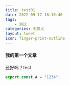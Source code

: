 ```yaml
---
title: test01
date: 2022-09-17 18:10:46
tags:
    - 测试
categories: 无意义
layout: tweet
icon: finger-print-outline
---
```


#### 我的第一个文章

还好吗？test


```js
export const A = "1234";
```